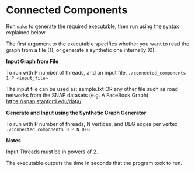 Connected Components
=======================

Run ```make``` to generate the required executable, then run using the syntax explained below

The first argument to the executable specifies whether you want to read the graph from a file (1), or generate a synthetic one internally (0).

**Input Graph from File**

To run with P number of threads, and an input file,
   ```./connected_components 1 P <input_file>```

  The input file can be used as:
  sample.txt
  OR any other file such as road networks from the SNAP datasets (e.g. A FaceBook Graph)  https://snap.stanford.edu/data/

**Generate and Input using the Synthetic Graph Generator**

To run with P number of threads, N vertices, and DEG edges per vertex
   ```./connected_components 0 P N DEG```

**Notes**

Input Threads must be in powers of 2.

The executable outputs the time in seconds that the program took to run.
